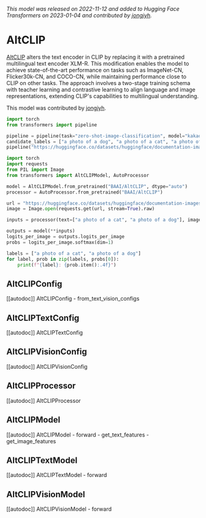 <!--Copyright 2022 The HuggingFace Team. All rights reserved.

Licensed under the Apache License, Version 2.0 (the "License"); you may not use this file except in compliance with
the License. You may obtain a copy of the License at

http://www.apache.org/licenses/LICENSE-2.0

Unless required by applicable law or agreed to in writing, software distributed under the License is distributed on
an "AS IS" BASIS, WITHOUT WARRANTIES OR CONDITIONS OF ANY KIND, either express or implied. See the License for the
specific language governing permissions and limitations under the License.

⚠️ Note that this file is in Markdown but contain specific syntax for our doc-builder (similar to MDX) that may not be
rendered properly in your Markdown viewer.

-->
*This model was released on 2022-11-12 and added to Hugging Face Transformers on 2023-01-04 and contributed by [jongjyh](https://huggingface.co/jongjyh).*

# AltCLIP

[AltCLIP](https://huggingface.co/papers/2211.06679v2) alters the text encoder in CLIP by replacing it with a pretrained multilingual text encoder XLM-R. This modification enables the model to achieve state-of-the-art performance on tasks such as ImageNet-CN, Flicker30k-CN, and COCO-CN, while maintaining performance close to CLIP on other tasks. The approach involves a two-stage training schema with teacher learning and contrastive learning to align language and image representations, extending CLIP's capabilities to multilingual understanding.

This model was contributed by [jongjyh](https://huggingface.co/jongjyh).

<hfoptions id="usage">
<hfoption id="Pipeline">

```py
import torch
from transformers import pipeline

pipeline = pipeline(task="zero-shot-image-classification", model="kakaobrain/align-base", dtype="auto")
candidate_labels = ["a photo of a dog", "a photo of a cat", "a photo of a person"]
pipeline("https://huggingface.co/datasets/huggingface/documentation-images/resolve/main/pipeline-cat-chonk.jpeg", candidate_labels=candidate_labels)
```

</hfoption>
<hfoption id="AutoModel">

```py
import torch
import requests
from PIL import Image
from transformers import AltCLIPModel, AutoProcessor

model = AltCLIPModel.from_pretrained("BAAI/AltCLIP", dtype="auto")
processor = AutoProcessor.from_pretrained("BAAI/AltCLIP")

url = "https://huggingface.co/datasets/huggingface/documentation-images/resolve/main/pipeline-cat-chonk.jpeg"
image = Image.open(requests.get(url, stream=True).raw)

inputs = processor(text=["a photo of a cat", "a photo of a dog"], images=image, return_tensors="pt", padding=True)

outputs = model(**inputs)
logits_per_image = outputs.logits_per_image
probs = logits_per_image.softmax(dim=1)

labels = ["a photo of a cat", "a photo of a dog"]
for label, prob in zip(labels, probs[0]):
    print(f"{label}: {prob.item():.4f}")
```

</hfoption>
</hfoptions>

## AltCLIPConfig

[[autodoc]] AltCLIPConfig
    - from_text_vision_configs

## AltCLIPTextConfig

[[autodoc]] AltCLIPTextConfig

## AltCLIPVisionConfig

[[autodoc]] AltCLIPVisionConfig

## AltCLIPProcessor

[[autodoc]] AltCLIPProcessor

## AltCLIPModel

[[autodoc]] AltCLIPModel
    - forward
    - get_text_features
    - get_image_features

## AltCLIPTextModel

[[autodoc]] AltCLIPTextModel
    - forward

## AltCLIPVisionModel

[[autodoc]] AltCLIPVisionModel
    - forward

